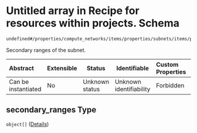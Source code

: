 # Untitled array in Recipe for resources within projects. Schema

```txt
undefined#/properties/compute_networks/items/properties/subnets/items/properties/secondary_ranges
```

Secondary ranges of the subnet.


| Abstract            | Extensible | Status         | Identifiable            | Custom Properties | Additional Properties | Access Restrictions | Defined In                                                              |
| :------------------ | ---------- | -------------- | ----------------------- | :---------------- | --------------------- | ------------------- | ----------------------------------------------------------------------- |
| Can be instantiated | No         | Unknown status | Unknown identifiability | Forbidden         | Allowed               | none                | [resources.schema.json\*](resources.schema.json "open original schema") |

## secondary_ranges Type

`object[]` ([Details](resources-properties-compute_networks-items-properties-subnets-items-properties-secondary_ranges-items.md))
